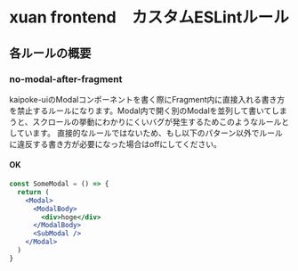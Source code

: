 # xuan frontend　カスタムESLintルール

## 各ルールの概要

### no-modal-after-fragment

kaipoke-uiのModalコンポーネントを書く際にFragment内に直接入れる書き方を禁止するルールになります。Modal内で開く別のModalを並列して書いてしまうと、スクロールの挙動にわかりにくいバグが発生するためこのようなルールとしています。
直接的なルールではないため、もし以下のパターン以外でルールに違反する書き方が必要になった場合はoffにしてください。

#### OK

```jsx
const SomeModal = () => {
  return (
    <Modal>
      <ModalBody>
        <div>hoge</div>
      </ModalBody>
      <SubModal />
    </Modal>
  )
}
```
